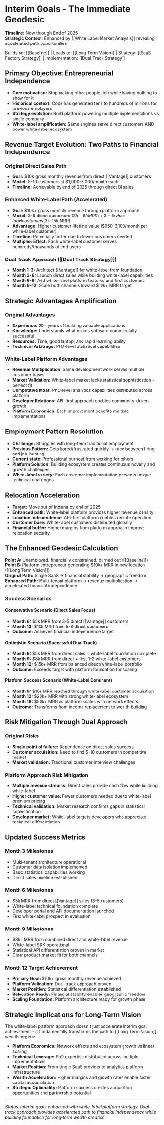 # Interim Goals - The Immediate Geodesic

**Timeline:** Now through End of 2025  
**Strategic Context:** Enhanced by [[White Label Market Analysis]] revealing accelerated path opportunities

Builds on: [[Baseline]] | Leads to: [[Long Term Vision]] | Strategy: [[SaaS Factory Strategy]] | Implementation: [[Dual Track Strategy]]

## Primary Objective: Entrepreneurial Independence
- **Core motivation:** Stop making other people rich while having nothing to show for it
- **Historical context:** Code has generated tens to hundreds of millions for previous employers
- **Strategy evolution:** Build platform powering multiple implementations vs single company
- **White-label amplification:** Same engines serve direct customers AND power white-label ecosystem

## Revenue Target Evolution: Two Paths to Financial Independence

### Original Direct Sales Path
- **Goal:** $10k gross monthly revenue from direct [[Vantage]] customers
- **Model:** 5-10 customers at $1,000-3,000/month each
- **Timeline:** Achievable by end of 2025 through direct BI sales

### Enhanced White-Label Path (Accelerated)
- **Goal:** $10k+ gross monthly revenue through platform approach
- **Model:** 3-5 direct customers ($3k-8k MRR) + 3-5 white-label customers ($3k-15k MRR)
- **Advantage:** Higher customer lifetime value ($950-3,100/month per white-label customer)
- **Timeline:** Potentially faster due to fewer customers needed
- **Multiplier Effect:** Each white-label customer serves hundreds/thousands of end users

### Dual Track Approach ([[Dual Track Strategy]])
- **Month 1-3:** Architect [[Vantage]] for white-label from foundation
- **Month 3-6:** Launch direct sales while building white-label capabilities
- **Month 6-9:** Add white-label platform features and first customers
- **Month 9-12:** Scale both channels toward $10k+ MRR target

## Strategic Advantages Amplification

### Original Advantages
- **Experience:** 20+ years of building valuable applications
- **Knowledge:** Understands what makes software commercially successful
- **Resources:** Time, good laptop, and rapid learning ability
- **Technical Arbitrage:** PhD-level statistical capabilities

### White-Label Platform Advantages
- **Revenue Multiplication:** Same development work serves multiple customer bases
- **Market Validation:** White-label market lacks statistical sophistication - perfect fit
- **Competitive Moat:** PhD-level analytics capabilities distributed across platform
- **Developer Relations:** API-first approach enables community-driven growth
- **Platform Economics:** Each improvement benefits multiple implementations

## Employment Pattern Resolution
- **Challenge:** Struggles with long-term traditional employment
- **Previous Pattern:** Gets bored/frustrated quickly → race between firing and job-hunting
- **Current state:** Professional burnout from working for others
- **Platform Solution:** Building ecosystem creates continuous novelty and growth challenges
- **White-label variety:** Each customer implementation presents unique technical challenges

## Relocation Acceleration
- **Target:** Move out of Indiana by end of 2025
- **Enhanced path:** White-label platform provides higher revenue density
- **Location independence:** API-first platform enables remote operation
- **Customer base:** White-label customers distributed globally
- **Financial buffer:** Higher margins from platform approach improve relocation security

## The Enhanced Geodesic Calculation

**Point A:** Unemployed, financially constrained, burned out ([[Baseline]])  
**Point B:** Platform entrepreneur generating $10k+ MRR in new location ([[Long Term Vision]])  
**Original Path:** Single SaaS → financial stability → geographic freedom  
**Enhanced Path:** Multi-tenant platform → revenue multiplication → accelerated financial independence

### Success Scenarios

#### Conservative Scenario (Direct Sales Focus)
- **Month 6:** $5k MRR from 3-5 direct [[Vantage]] customers
- **Month 12:** $10k MRR from 5-8 direct customers
- **Outcome:** Achieves financial independence target

#### Optimistic Scenario (Successful Dual Track)
- **Month 6:** $5k MRR from direct sales + white-label foundation complete
- **Month 9:** $8k MRR from direct + first 1-2 white-label customers
- **Month 12:** $15k+ MRR from balanced direct/white-label portfolio
- **Outcome:** Exceeds target with platform foundation for scaling

#### Platform Success Scenario (White-Label Dominant)
- **Month 9:** $10k MRR reached through white-label customer acquisition
- **Month 12:** $20k+ MRR with strong white-label ecosystem
- **Month 18:** $50k+ MRR as platform scales with network effects
- **Outcome:** Transforms from income replacement to wealth building

## Risk Mitigation Through Dual Approach

### Original Risks
- **Single point of failure:** Dependence on direct sales success
- **Customer acquisition:** Need to find 5-10 customers in competitive market
- **Market validation:** Traditional customer interview challenges

### Platform Approach Risk Mitigation
- **Multiple revenue streams:** Direct sales provide cash flow while building white-label
- **Higher customer value:** Fewer customers needed due to white-label premium pricing
- **Technical validation:** Market research confirms gaps in statistical sophistication
- **Developer market:** White-label targets developers who appreciate technical differentiation

## Updated Success Metrics

### Month 3 Milestones
- Multi-tenant architecture operational
- Customer data isolation implemented
- Basic statistical capabilities working
- Direct sales pipeline established

### Month 6 Milestones
- $5k MRR from direct [[Vantage]] sales (3-5 customers)
- White-label technical foundation complete
- Developer portal and API documentation launched
- First white-label prospect in evaluation

### Month 9 Milestones
- $8k+ MRR from combined direct and white-label revenue
- White-label SDK operational
- Statistical API differentiation proven in market
- Clear product-market fit for both channels

### Month 12 Target Achievement
- **Primary Goal:** $10k+ gross monthly revenue achieved
- **Platform Validation:** Dual-track approach proven
- **Market Position:** Statistical differentiation established
- **Relocation Ready:** Financial stability enables geographic freedom
- **Scaling Foundation:** Platform architecture ready for growth phase

## Strategic Implications for Long-Term Vision

The white-label platform approach doesn't just accelerate interim goal achievement - it fundamentally transforms the path to [[Long Term Vision]] wealth targets:

- **Platform Economics:** Network effects and ecosystem growth vs linear scaling
- **Technical Leverage:** PhD expertise distributed across multiple implementations
- **Market Position:** From single SaaS provider to analytics platform infrastructure
- **Wealth Acceleration:** Higher margins and growth rates enable faster capital accumulation
- **Strategic Optionality:** Platform success creates acquisition opportunities and partnership potential

---
*Status: Interim goals enhanced with white-label platform strategy. Dual-track approach provides accelerated path to financial independence while building foundation for long-term wealth creation.*
